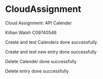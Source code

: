 CloudAssignment
===============

Cloud Assignment: API Calender

Killian Walsh C09740546

Create and test Calenders done successfully.

Create and test new entry done successfully

Delete Calender done successfully

Delete entry done successfully





